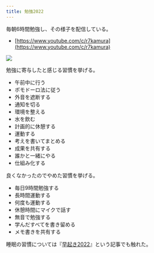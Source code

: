 ```yaml
---
title: 勉強2022
---
```

毎朝6時間勉強し、その様子を配信している。

*   [https://www.youtube.com/c/r7kamura](https://www.youtube.com/c/r7kamura)

![](https://lh3.googleusercontent.com/docs/ADP-6oEc5H1u8EaTP2pSVGAdiwbt9i8NLBCC8FFwwf4OkFsso7Skik48Ka4xKRQuANRK7IKzf8DXAVOJFCImfZvvfzoVozlUyF-_oRpRDXnXgloN9X8N_74yn4rtP4WZMzq1jGlWXm9NtD6ZsmeTrQoQFsd2UqESgQneDjFqbODHoCSmGetWOslUTGYy2-NIyd4mS15PxPumfFnMoEdl7xLix0gkULrCFBgBjEdg7hs1c2hssfMwy8k7mqSuqXmw-mCm9KpkOObmkcbjiAai4tzxxNZsS-oohL47AegDnApCAxXLkwWdPISRvS0PsjURv-PREtzodwXdNPFI8wyn3xnsBfpZlfTkPZkD62YH3-BLgRAkVYo73u-DlXsUlKy-LWSS3GVGrIrCTBg48pVg8Vedphl3FntUIRwSYPlcFRLxIj2KQoE5hoNtlfubvr0svQqzQgw95FxhZbBjAHgPVPnMLgSZImKkEAddSu2I0VQQXeHkb1G1-8hc4XlySqXv6q9iud1PNyqX8JVpRmERuP0xPJnOCw_WQknTJyUcxKK6TLzn-266jqYXIDVV9DGswBNKpYVyTHcgJcQuGvy4Zs_jbQUCPpbCH0A2aVNdQsWNPMmReXQNq4uV_h2BLzs3QxYnSExiq-Su9HfX9zfdyCSUyG3JxHB4dNTs7MMGnUxVW1i6FCutSlkRRtyBamJJjG53pvKkpIe6caztr-yubjylX6_Rh0QT6oIe6I3ujdl4PKWiWE9PBD5g8dgVekJ7en3FkWLS-UyjhPtKapsRvkUpPfbXqsmChBVk0bazFSqBeFa7kRuaoSPHIvvftbEQS-nOMq1MAO0acTtnHYpd4p90TFOH9UqHfkNET9wtDS6LCBRngsZzsytsunSrv2Qfgvdc9s6qrqOammGBJj_KR1JIHxBu-QCXlddkuaVslMihz8Q15Fo9zO5RqZZCYr02R7FJOmHPwja8wT-X9WlCaSr_pblHmYdxeTbScSt38rF48ZjDQwOj8dX4_JKwtHtNlkxRuxr6NeBnoQZHrkj118zHcj8XuIKOQihFmx-6syN3LYStrXEyrw4BNmT6sYD4xgiNncW3o-eXx5jw3gqozmcG9r_F3cZrEHCTUmcHCmQt8qmBW7eVhEhmtEiYXp4lgL-sCg29ahx3YQ3eXtp4OQTIIA04cCLiJVVsgGEN4lwfKzU6pXDZuDoCo-vYLTE1PIoz0dUehVSzsoBPCmBc2OGuynZhUk_VTyXb1bTlgTlQ4lpIGDWFpQ)

勉強に寄与したと感じる習慣を挙げる。

*   午前中に行う
*   ポモドーロ法に従う
*   外音を遮断する
*   通知を切る
*   環境を整える
*   水を飲む
*   計画的に休憩する
*   運動する
*   考えを書いてまとめる
*   成果を共有する
*   誰かと一緒にやる
*   仕組み化する

良くなかったのでやめた習慣を挙げる。

*   毎日9時間勉強する
*   長時間運動する
*   何度も運動する
*   休憩時間にマイクで話す
*   無音で勉強する
*   学んだすべてを書き留める
*   メモ書きを共有する

睡眠の習慣については『[早起き2022](https://r7kamura.com/articles/2022-06-21-good-morning-2022)』という記事でも触れた。
